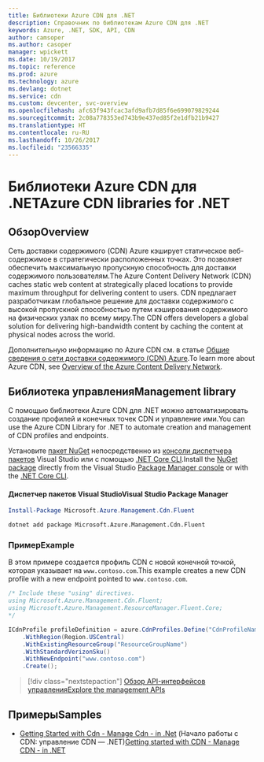 ```yaml
---
title: Библиотеки Azure CDN для .NET
description: Справочник по библиотекам Azure CDN для .NET
keywords: Azure, .NET, SDK, API, CDN
author: camsoper
ms.author: casoper
manager: wpickett
ms.date: 10/19/2017
ms.topic: reference
ms.prod: azure
ms.technology: azure
ms.devlang: dotnet
ms.service: cdn
ms.custom: devcenter, svc-overview
ms.openlocfilehash: afc63f943fcac3afd9afb7d85f6e699079829244
ms.sourcegitcommit: 2c08a778353ed743b9e437ed85f2e1dfb21b9427
ms.translationtype: HT
ms.contentlocale: ru-RU
ms.lasthandoff: 10/26/2017
ms.locfileid: "23566335"
---
```

# <a name="azure-cdn-libraries-for-net"></a><span data-ttu-id="77ca2-104">Библиотеки Azure CDN для .NET</span><span class="sxs-lookup"><span data-stu-id="77ca2-104">Azure CDN libraries for .NET</span></span>

## <a name="overview"></a><span data-ttu-id="77ca2-105">Обзор</span><span class="sxs-lookup"><span data-stu-id="77ca2-105">Overview</span></span>

<span data-ttu-id="77ca2-106">Сеть доставки содержимого (CDN) Azure кэширует статическое веб-содержимое в стратегически расположенных точках. Это позволяет обеспечить максимальную пропускную способность для доставки содержимого пользователям.</span><span class="sxs-lookup"><span data-stu-id="77ca2-106">The Azure Content Delivery Network (CDN) caches static web content at strategically placed locations to provide maximum throughput for delivering content to users.</span></span> <span data-ttu-id="77ca2-107">CDN предлагает разработчикам глобальное решение для доставки содержимого с высокой пропускной способностью путем кэширования содержимого на физических узлах по всему миру.</span><span class="sxs-lookup"><span data-stu-id="77ca2-107">The CDN offers developers a global solution for delivering high-bandwidth content by caching the content at physical nodes across the world.</span></span>

<span data-ttu-id="77ca2-108">Дополнительную информацию по Azure CDN см. в статье [Общие сведения о сети доставки содержимого (CDN) Azure](https://docs.microsoft.com/azure/cdn/cdn-overview).</span><span class="sxs-lookup"><span data-stu-id="77ca2-108">To learn more about Azure CDN, see [Overview of the Azure Content Delivery Network](https://docs.microsoft.com/azure/cdn/cdn-overview).</span></span>


## <a name="management-library"></a><span data-ttu-id="77ca2-109">Библиотека управления</span><span class="sxs-lookup"><span data-stu-id="77ca2-109">Management library</span></span>

<span data-ttu-id="77ca2-110">С помощью библиотеки Azure CDN для .NET можно автоматизировать создание профилей и конечных точек CDN и управление ими.</span><span class="sxs-lookup"><span data-stu-id="77ca2-110">You can use the Azure CDN Library for .NET to automate creation and management of CDN profiles and endpoints.</span></span> 

<span data-ttu-id="77ca2-111">Установите [пакет NuGet](https://www.nuget.org/packages/Microsoft.Azure.Management.Cdn.Fluent) непосредственно из [консоли диспетчера пакетов][PackageManager] Visual Studio или с помощью [.NET Core CLI][DotNetCLI].</span><span class="sxs-lookup"><span data-stu-id="77ca2-111">Install the [NuGet package](https://www.nuget.org/packages/Microsoft.Azure.Management.Cdn.Fluent) directly from the Visual Studio [Package Manager console][PackageManager] or with the [.NET Core CLI][DotNetCLI].</span></span>

#### <a name="visual-studio-package-manager"></a><span data-ttu-id="77ca2-112">Диспетчер пакетов Visual Studio</span><span class="sxs-lookup"><span data-stu-id="77ca2-112">Visual Studio Package Manager</span></span>

```powershell
Install-Package Microsoft.Azure.Management.Cdn.Fluent
```

```bash
dotnet add package Microsoft.Azure.Management.Cdn.Fluent
```

### <a name="example"></a><span data-ttu-id="77ca2-113">Пример</span><span class="sxs-lookup"><span data-stu-id="77ca2-113">Example</span></span>

<span data-ttu-id="77ca2-114">В этом примере создается профиль CDN с новой конечной точкой, которая указывает на `www.contoso.com`.</span><span class="sxs-lookup"><span data-stu-id="77ca2-114">This example creates a new CDN profile with a new endpoint pointed to `www.contoso.com`.</span></span>

```csharp
/* Include these "using" directives.
using Microsoft.Azure.Management.Cdn.Fluent;
using Microsoft.Azure.Management.ResourceManager.Fluent.Core;
*/

ICdnProfile profileDefinition = azure.CdnProfiles.Define("CdnProfileName")
    .WithRegion(Region.USCentral)
    .WithExistingResourceGroup("ResourceGroupName")
    .WithStandardVerizonSku()
    .WithNewEndpoint("www.contoso.com")
    .Create();

```

> [!div class="nextstepaction"]
> [<span data-ttu-id="77ca2-115">Обзор API-интерфейсов управления</span><span class="sxs-lookup"><span data-stu-id="77ca2-115">Explore the management APIs</span></span>](/dotnet/api/overview/azure/cdn/management)


## <a name="samples"></a><span data-ttu-id="77ca2-116">Примеры</span><span class="sxs-lookup"><span data-stu-id="77ca2-116">Samples</span></span>

* <span data-ttu-id="77ca2-117">[Getting Started with Cdn - Manage Cdn - in .Net](https://github.com/Azure-Samples/cdn-dotnet-manage-cdn) (Начало работы с CDN: управление CDN — .NET)</span><span class="sxs-lookup"><span data-stu-id="77ca2-117">[Getting started with CDN - Manage CDN - in .NET](https://github.com/Azure-Samples/cdn-dotnet-manage-cdn)</span></span>

[PackageManager]: https://docs.microsoft.com/nuget/tools/package-manager-console
[DotNetCLI]: https://docs.microsoft.com/dotnet/core/tools/dotnet-add-package
